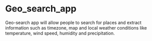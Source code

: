 # Geo_search_app
Geo-search app will allow people to search for places and extract information such as timezone, map and local weather conditions like temperature, wind speed, humidity and precipitation.

